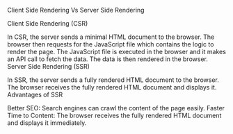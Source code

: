 Client Side Rendering Vs Server Side Rendering

Client Side Rendering (CSR)

In CSR, the server sends a minimal HTML document to the browser.
The browser then requests for the JavaScript file which contains the logic to render the page.
The JavaScript file is executed in the browser and it makes an API call to fetch the data.
The data is then rendered in the browser.
Server Side Rendering (SSR)

In SSR, the server sends a fully rendered HTML document to the browser.
The browser receives the fully rendered HTML document and displays it.
Advantages of SSR

Better SEO: Search engines can crawl the content of the page easily.
Faster Time to Content: The browser receives the fully rendered HTML document and displays it immediately.